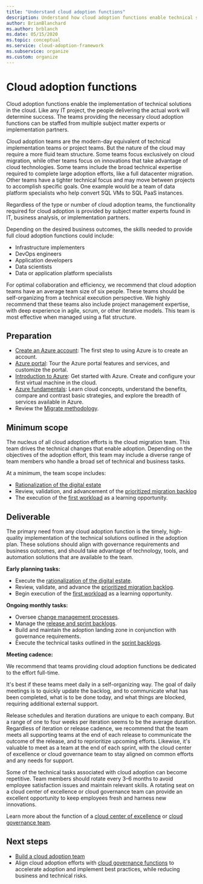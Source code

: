 ```yaml
---
title: "Understand cloud adoption functions"
description: Understand how cloud adoption functions enable technical solutions so that you can staff your teams appropriately.
author: BrianBlanchard
ms.author: brblanch
ms.date: 05/15/2020
ms.topic: conceptual
ms.service: cloud-adoption-framework
ms.subservice: organize
ms.custom: organize
---
```


# Cloud adoption functions

Cloud adoption functions enable the implementation of technical solutions in the cloud. Like any IT project, the people delivering the actual work will determine success. The teams providing the necessary cloud adoption functions can be staffed from multiple subject matter experts or implementation partners.

Cloud adoption teams are the modern-day equivalent of technical implementation teams or project teams. But the nature of the cloud may require a more fluid team structure. Some teams focus exclusively on cloud migration, while other teams focus on innovations that take advantage of cloud technologies. Some teams include the broad technical expertise required to complete large adoption efforts, like a full datacenter migration. Other teams have a tighter technical focus and may move between projects to accomplish specific goals. One example would be a team of data platform specialists who help convert SQL VMs to SQL PaaS instances.

Regardless of the type or number of cloud adoption teams, the functionality required for cloud adoption is provided by subject matter experts found in IT, business analysis, or implementation partners.

Depending on the desired business outcomes, the skills needed to provide full cloud adoption functions could include:

- Infrastructure implementers
- DevOps engineers
- Application developers
- Data scientists
- Data or application platform specialists

For optimal collaboration and efficiency, we recommend that cloud adoption teams have an average team size of six people. These teams should be self-organizing from a technical execution perspective. We highly recommend that these teams also include project management expertise, with deep experience in agile, scrum, or other iterative models. This team is most effective when managed using a flat structure.

## Preparation

- [Create an Azure account](/learn/modules/create-an-azure-account): The first step to using Azure is to create an account.
- [Azure portal](/learn/modules/tour-azure-portal): Tour the Azure portal features and services, and customize the portal.
- [Introduction to Azure](/learn/modules/welcome-to-azure): Get started with Azure. Create and configure your first virtual machine in the cloud.
- [Azure fundamentals](/learn/paths/azure-for-the-data-engineer): Learn cloud concepts, understand the benefits, compare and contrast basic strategies, and explore the breadth of services available in Azure.
- Review the [Migrate methodology](../migrate/index.md).

## Minimum scope

The nucleus of all cloud adoption efforts is the cloud migration team. This team drives the technical changes that enable adoption. Depending on the objectives of the adoption effort, this team may include a diverse range of team members who handle a broad set of technical and business tasks.

At a minimum, the team scope includes:

- [Rationalization of the digital estate](../digital-estate/index.md)
- Review, validation, and advancement of the [prioritized migration backlog](../migrate/migration-considerations/assess/release-iteration-backlog.md)
- The execution of the [first workload](../digital-estate/rationalize.md#select-the-first-workload) as a learning opportunity.

## Deliverable

The primary need from any cloud adoption function is the timely, high-quality implementation of the technical solutions outlined in the adoption plan. These solutions should align with governance requirements and business outcomes, and should take advantage of technology, tools, and automation solutions that are available to the team.

**Early planning tasks:**

- Execute the [rationalization of the digital estate](../digital-estate/index.md).
- Review, validate, and advance the [prioritized migration backlog](../migrate/migration-considerations/assess/release-iteration-backlog.md).
- Begin execution of the [first workload](../digital-estate/rationalize.md#select-the-first-workload) as a learning opportunity.

**Ongoing monthly tasks:**

- Oversee [change management processes](../migrate/migration-considerations/prerequisites/technical-complexity.md).
- Manage the [release and sprint backlogs](../migrate/migration-considerations/assess/release-iteration-backlog.md).
- Build and maintain the adoption landing zone in conjunction with governance requirements.
- Execute the technical tasks outlined in the [sprint backlogs](../migrate/migration-considerations/assess/release-iteration-backlog.md).

**Meeting cadence:**

We recommend that teams providing cloud adoption functions be dedicated to the effort full-time.

It's best if these teams meet daily in a self-organizing way. The goal of daily meetings is to quickly update the backlog, and to communicate what has been completed, what is to be done today, and what things are blocked, requiring additional external support.

Release schedules and iteration durations are unique to each company. But a range of one to four weeks per iteration seems to be the average duration. Regardless of iteration or release cadence, we recommend that the team meets all supporting teams at the end of each release to communicate the outcome of the release, and to reprioritize upcoming efforts. Likewise, it's valuable to meet as a team at the end of each sprint, with the cloud center of excellence or cloud governance team to stay aligned on common efforts and any needs for support.

Some of the technical tasks associated with cloud adoption can become repetitive. Team members should rotate every 3&ndash;6 months to avoid employee satisfaction issues and maintain relevant skills. A rotating seat on a cloud center of excellence or cloud governance team can provide an excellent opportunity to keep employees fresh and harness new innovations.

Learn more about the function of a [cloud center of excellence](./cloud-center-of-excellence.md) or [cloud governance team](./cloud-governance.md).

## Next steps

- [Build a cloud adoption team](../get-started/team/cloud-adoption.md)
- Align cloud adoption efforts with [cloud governance functions](./cloud-governance.md) to accelerate adoption and implement best practices, while reducing business and technical risks.
